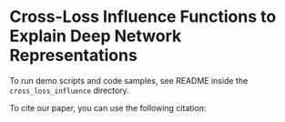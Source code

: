 # Cross-Loss Influence Functions to Explain Deep Network Representations

To run demo scripts and code samples, see README inside the `cross_loss_influence` directory.

To cite our paper, you can use the following citation:
```
```
